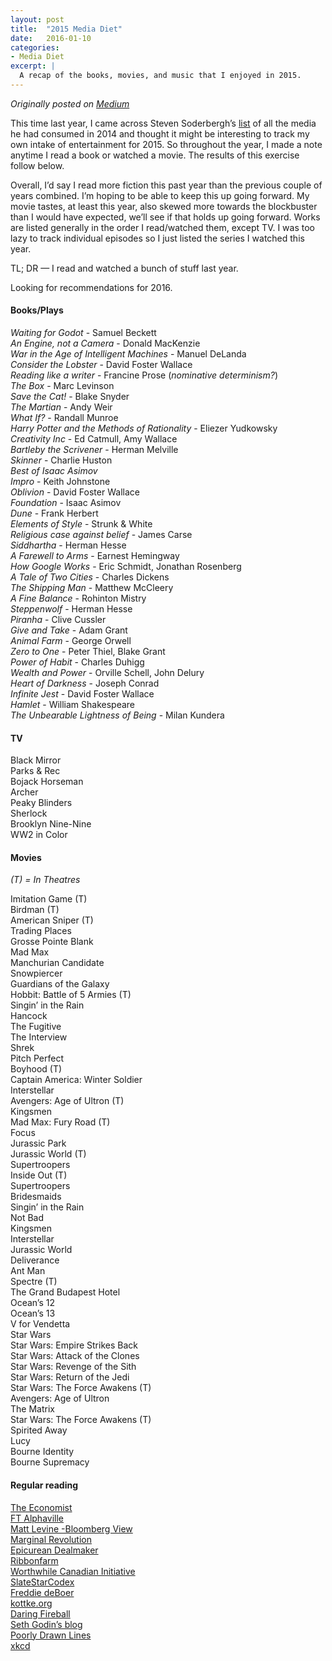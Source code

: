 ```yaml
---
layout: post
title:  "2015 Media Diet"
date:   2016-01-10
categories:
- Media Diet
excerpt: |
  A recap of the books, movies, and music that I enjoyed in 2015.
---
```


*Originally posted on [Medium](https://medium.com/@smflem/2015-media-diet-fd3cf84b9513)*

This time last year, I came across Steven Soderbergh’s [list](http://extension765.com/sdr/22-seen-read-2014) of all the media he had consumed in 2014 and thought it might be interesting to track my own intake of entertainment for 2015. So throughout the year, I made a note anytime I read a book or watched a movie. The results of this exercise follow below.

Overall, I’d say I read more fiction this past year than the previous couple of years combined. I’m hoping to be able to keep this up going forward. My movie tastes, at least this year, also skewed more towards the blockbuster than I would have expected, we’ll see if that holds up going forward.
Works are listed generally in the order I read/watched them, except TV. I was too lazy to track individual episodes so I just listed the series I watched this year.

TL; DR — I read and watched a bunch of stuff last year.

Looking for recommendations for 2016.

#### **Books/Plays**

*Waiting for Godot* - Samuel Beckett <br>
*An Engine, not a Camera* - Donald MacKenzie<br>
*War in the Age of Intelligent Machines* - Manuel DeLanda<br>
*Consider the Lobster* - David Foster Wallace<br>
*Reading like a writer* - Francine Prose (*nominative determinism?*)<br>
*The Box* - Marc Levinson<br>
*Save the Cat!* - Blake Snyder<br>
*The Martian* - Andy Weir<br>
*What If?* - Randall Munroe<br>
*Harry Potter and the Methods of Rationality* - Eliezer Yudkowsky<br>
*Creativity Inc* - Ed Catmull, Amy Wallace<br>
*Bartleby the Scrivener* - Herman Melville<br>
*Skinner* - Charlie Huston<br>
*Best of Isaac Asimov*<br>
*Impro* - Keith Johnstone<br>
*Oblivion* - David Foster Wallace<br>
*Foundation* - Isaac Asimov<br>
*Dune* - Frank Herbert<br>
*Elements of Style* - Strunk & White<br>
*Religious case against belief* - James Carse<br>
*Siddhartha* - Herman Hesse<br>
*A Farewell to Arms* - Earnest Hemingway<br>
*How Google Works* - Eric Schmidt, Jonathan Rosenberg<br>
*A Tale of Two Cities* - Charles Dickens<br>
*The Shipping Man* - Matthew McCleery<br>
*A Fine Balance* - Rohinton Mistry<br>
*Steppenwolf* - Herman Hesse<br>
*Piranha* - Clive Cussler<br>
*Give and Take* - Adam Grant<br>
*Animal Farm* - George Orwell<br>
*Zero to One* - Peter Thiel, Blake Grant<br>
*Power of Habit* - Charles Duhigg<br>
*Wealth and Power* - Orville Schell, John Delury<br>
*Heart of Darkness* - Joseph Conrad<br>
*Infinite Jest* - David Foster Wallace<br>
*Hamlet* - William Shakespeare<br>
*The Unbearable Lightness of Being* - Milan Kundera<br>

#### **TV**

Black Mirror<br>
Parks & Rec<br>
Bojack Horseman<br>
Archer<br>
Peaky Blinders<br>
Sherlock<br>
Brooklyn Nine-Nine<br>
WW2 in Color<br>

#### **Movies**
*(T) = In Theatres*

Imitation Game (T)<br>
Birdman (T)<br>
American Sniper (T)<br>
Trading Places<br>
Grosse Pointe Blank<br>
Mad Max<br>
Manchurian Candidate<br>
Snowpiercer<br>
Guardians of the Galaxy<br>
Hobbit: Battle of 5 Armies (T)<br>
Singin’ in the Rain<br>
Hancock<br>
The Fugitive<br>
The Interview<br>
Shrek<br>
Pitch Perfect<br>
Boyhood (T)<br>
Captain America: Winter Soldier<br>
Interstellar<br>
Avengers: Age of Ultron (T)<br>
Kingsmen<br>
Mad Max: Fury Road (T)<br>
Focus<br>
Jurassic Park<br>
Jurassic World (T)<br>
Supertroopers<br>
Inside Out (T)<br>
Supertroopers<br>
Bridesmaids<br>
Singin’ in the Rain<br>
Not Bad<br>
Kingsmen<br>
Interstellar<br>
Jurassic World<br>
Deliverance<br>
Ant Man<br>
Spectre (T)<br>
The Grand Budapest Hotel<br>
Ocean’s 12<br>
Ocean’s 13<br>
V for Vendetta<br>
Star Wars<br>
Star Wars: Empire Strikes Back<br>
Star Wars: Attack of the Clones<br>
Star Wars: Revenge of the Sith<br>
Star Wars: Return of the Jedi<br>
Star Wars: The Force Awakens (T)<br>
Avengers: Age of Ultron<br>
The Matrix<br>
Star Wars: The Force Awakens (T)<br>
Spirited Away<br>
Lucy<br>
Bourne Identity<br>
Bourne Supremacy<br>

#### **Regular reading**
[The Economist](https://www.economist.com/)<br>
[FT Alphaville](http://ftalphaville.ft.com/)<br>
[Matt Levine -Bloomberg View](http://www.bloombergview.com/contributors/matt-levine)<br>
[Marginal Revolution](http://marginalrevolution.com/)<br>
[Epicurean Dealmaker](http://epicureandealmaker.blogspot.ca/)<br>
[Ribbonfarm](http://www.ribbonfarm.com/)<br>
[Worthwhile Canadian Initiative](http://worthwhile.typepad.com/)<br>
[SlateStarCodex](http://slatestarcodex.com/)<br>
[Freddie deBoer](http://fredrikdeboer.com/blog/)<br>
[kottke.org](http://kottke.org/)<br>
[Daring Fireball](http://daringfireball.net/)<br>
[Seth Godin’s blog](http://sethgodin.typepad.com/)<br>
[Poorly Drawn Lines](http://poorlydrawnlines.com/)<br>
[xkcd](http://xkcd.com/#)<br>
